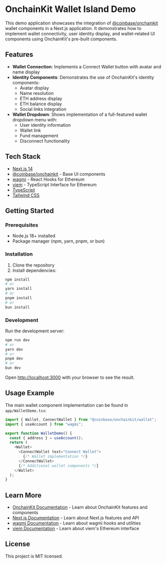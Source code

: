 # OnchainKit Wallet Island Demo

This demo application showcases the integration of [@coinbase/onchainkit](https://docs.onchainkit.com) wallet components in a Next.js application. It demonstrates how to implement wallet connectivity, user identity display, and wallet-related UI components using OnchainKit's pre-built components.

## Features

- **Wallet Connection**: Implements a Connect Wallet button with avatar and name display
- **Identity Components**: Demonstrates the use of OnchainKit's identity components:
  - Avatar display
  - Name resolution
  - ETH address display
  - ETH balance display
  - Social links integration
- **Wallet Dropdown**: Shows implementation of a full-featured wallet dropdown menu with:
  - User identity information
  - Wallet link
  - Fund management
  - Disconnect functionality

## Tech Stack

- [Next.js 14](https://nextjs.org)
- [@coinbase/onchainkit](https://docs.onchainkit.com) - Base UI components
- [wagmi](https://wagmi.sh/) - React Hooks for Ethereum
- [viem](https://viem.sh/) - TypeScript Interface for Ethereum
- [TypeScript](https://www.typescriptlang.org/)
- [Tailwind CSS](https://tailwindcss.com/)

## Getting Started

### Prerequisites

- Node.js 18+ installed
- Package manager (npm, yarn, pnpm, or bun)

### Installation

1. Clone the repository
2. Install dependencies:

```bash
npm install
# or
yarn install
# or
pnpm install
# or
bun install
```

### Development

Run the development server:

```bash
npm run dev
# or
yarn dev
# or
pnpm dev
# or
bun dev
```

Open [http://localhost:3000](http://localhost:3000) with your browser to see the result.

## Usage Example

The main wallet component implementation can be found in `app/WalletDemo.tsx`:

```typescript
import { Wallet, ConnectWallet } from "@coinbase/onchainkit/wallet";
import { useAccount } from "wagmi";

export function WalletDemo() {
  const { address } = useAccount();
  return (
    <Wallet>
      <ConnectWallet text="Connect Wallet">
        {/* Wallet implementation */}
      </ConnectWallet>
      {/* Additional wallet components */}
    </Wallet>
  );
}
```

## Learn More

- [OnchainKit Documentation](https://docs.onchainkit.com) - Learn about OnchainKit features and components
- [Next.js Documentation](https://nextjs.org/docs) - Learn about Next.js features and API
- [wagmi Documentation](https://wagmi.sh/) - Learn about wagmi hooks and utilities
- [viem Documentation](https://viem.sh/) - Learn about viem's Ethereum interface

## License

This project is MIT licensed.
